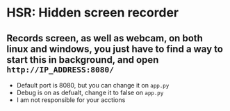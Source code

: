 # HSR: Hidden screen recorder

## Records screen, as well as webcam, on both linux and windows, you just have to find a way to start this in background, and open `http://IP_ADDRESS:8080/`

- Default port is 8080, but you can change it on `app.py`
- Debug is on as defualt, change it to false on `app.py`
- I am not responsible for your acctions
